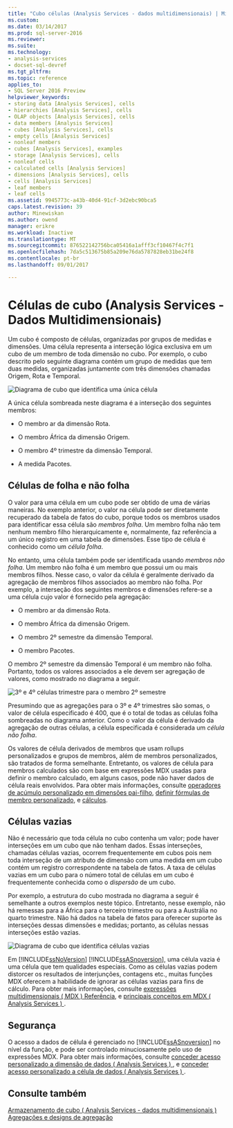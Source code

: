 ```yaml
---
title: "Cubo células (Analysis Services - dados multidimensionais) | Microsoft Docs"
ms.custom: 
ms.date: 03/14/2017
ms.prod: sql-server-2016
ms.reviewer: 
ms.suite: 
ms.technology:
- analysis-services
- docset-sql-devref
ms.tgt_pltfrm: 
ms.topic: reference
applies_to:
- SQL Server 2016 Preview
helpviewer_keywords:
- storing data [Analysis Services], cells
- hierarchies [Analysis Services], cells
- OLAP objects [Analysis Services], cells
- data members [Analysis Services]
- cubes [Analysis Services], cells
- empty cells [Analysis Services]
- nonleaf members
- cubes [Analysis Services], examples
- storage [Analysis Services], cells
- nonleaf cells
- calculated cells [Analysis Services]
- dimensions [Analysis Services], cells
- cells [Analysis Services]
- leaf members
- leaf cells
ms.assetid: 9945773c-a43b-40d4-91cf-3d2ebc90bca5
caps.latest.revision: 39
author: Minewiskan
ms.author: owend
manager: erikre
ms.workload: Inactive
ms.translationtype: MT
ms.sourcegitcommit: 876522142756bca05416a1afff3cf10467f4c7f1
ms.openlocfilehash: 7da5c513675b85a209e76da5787828eb31be24f8
ms.contentlocale: pt-br
ms.lasthandoff: 09/01/2017

---
```

# <a name="cube-cells-analysis-services---multidimensional-data"></a>Células de cubo (Analysis Services - Dados Multidimensionais)
  Um cubo é composto de células, organizadas por grupos de medidas e dimensões. Uma célula representa a interseção lógica exclusiva em um cubo de um membro de toda dimensão no cubo. Por exemplo, o cubo descrito pelo seguinte diagrama contém um grupo de medidas que tem duas medidas, organizadas juntamente com três dimensões chamadas Origem, Rota e Temporal.  
  
 ![Diagrama de cubo que identifica uma única célula](../../analysis-services/multidimensional-models-olap-logical-cube-objects/media/as-cubeintro5.gif "diagrama de cubo que identifica uma única célula")  
  
 A única célula sombreada neste diagrama é a interseção dos seguintes membros:  
  
-   O membro ar da dimensão Rota.  
  
-   O membro África da dimensão Origem.  
  
-   O membro 4º trimestre da dimensão Temporal.  
  
-   A medida Pacotes.  
  
## <a name="leaf-and-nonleaf-cells"></a>Células de folha e não folha  
 O valor para uma célula em um cubo pode ser obtido de uma de várias maneiras. No exemplo anterior, o valor na célula pode ser diretamente recuperado da tabela de fatos do cubo, porque todos os membros usados para identificar essa célula são *membros folha*. Um membro folha não tem nenhum membro filho hierarquicamente e, normalmente, faz referência a um único registro em uma tabela de dimensões. Esse tipo de célula é conhecido como um *célula folha*.  
  
 No entanto, uma célula também pode ser identificada usando *membros não folha*. Um membro não folha é um membro que possui um ou mais membros filhos. Nesse caso, o valor da célula é geralmente derivado da agregação de membros filhos associados ao membro não folha. Por exemplo, a interseção dos seguintes membros e dimensões refere-se a uma célula cujo valor é fornecido pela agregação:  
  
-   O membro ar da dimensão Rota.  
  
-   O membro África da dimensão Origem.  
  
-   O membro 2º semestre da dimensão Temporal.  
  
-   O membro Pacotes.  
  
 O membro 2º semestre da dimensão Temporal é um membro não folha. Portanto, todos os valores associados a ele devem ser agregação de valores, como mostrado no diagrama a seguir.  
  
 ![3º e 4º células trimestre para o membro 2º semestre](../../analysis-services/multidimensional-models-olap-logical-cube-objects/media/as-cubeintro6.gif "3º e 4º células trimestre para o membro 2º semestre")  
  
 Presumindo que as agregações para o 3º e 4º trimestres são somas, o valor de célula especificado é 400, que é o total de todas as células folha sombreadas no diagrama anterior. Como o valor da célula é derivado da agregação de outras células, a célula especificada é considerada um *célula não folha*.  
  
 Os valores de célula derivados de membros que usam rollups personalizados e grupos de membros, além de membros personalizados, são tratados de forma semelhante. Entretanto, os valores de célula para membros calculados são com base em expressões MDX usadas para definir o membro calculado, em alguns casos, pode não haver dados de célula reais envolvidos. Para obter mais informações, consulte [operadores de acúmulo personalizado em dimensões pai-filho](../../analysis-services/multidimensional-models/parent-child-dimension-attributes-custom-rollup-operators.md), [definir fórmulas de membro personalizado](../../analysis-services/multidimensional-models/attribute-properties-define-custom-member-formulas.md), e [cálculos](../../analysis-services/multidimensional-models-olap-logical-cube-objects/calculations.md).  
  
## <a name="empty-cells"></a>Células vazias  
 Não é necessário que toda célula no cubo contenha um valor; pode haver interseções em um cubo que não tenham dados. Essas interseções, chamadas células vazias, ocorrem frequentemente em cubos pois nem toda interseção de um atributo de dimensão com uma medida em um cubo contém um registro correspondente na tabela de fatos. A taxa de células vazias em um cubo para o número total de células em um cubo é frequentemente conhecida como o *dispersão* de um cubo.  
  
 Por exemplo, a estrutura do cubo mostrada no diagrama a seguir é semelhante a outros exemplos neste tópico. Entretanto, nesse exemplo, não há remessas para a África para o terceiro trimestre ou para a Austrália no quarto trimestre. Não há dados na tabela de fatos para oferecer suporte às interseções dessas dimensões e medidas; portanto, as células nessas interseções estão vazias.  
  
 ![Diagrama de cubo que identifica células vazias](../../analysis-services/multidimensional-models-olap-logical-cube-objects/media/as-cubeintro7.gif "diagrama de cubo que identifica células vazias")  
  
 Em [!INCLUDE[ssNoVersion](../../includes/ssnoversion-md.md)] [!INCLUDE[ssASnoversion](../../includes/ssasnoversion-md.md)], uma célula vazia é uma célula que tem qualidades especiais. Como as células vazias podem distorcer os resultados de interjunções, contagens etc., muitas funções MDX oferecem a habilidade de ignorar as células vazias para fins de cálculo. Para obter mais informações, consulte [expressões multidimensionais &#40; MDX &#41; Referência](../../mdx/multidimensional-expressions-mdx-reference.md), e [principais conceitos em MDX &#40; Analysis Services &#41; ](../../analysis-services/multidimensional-models/mdx/key-concepts-in-mdx-analysis-services.md).  
  
## <a name="security"></a>Segurança  
 O acesso a dados de célula é gerenciado no [!INCLUDE[ssASnoversion](../../includes/ssasnoversion-md.md)] no nível da função, e pode ser controlado minuciosamente pelo uso de expressões MDX. Para obter mais informações, consulte [conceder acesso personalizado a dimensão de dados &#40; Analysis Services &#41; ](../../analysis-services/multidimensional-models/grant-custom-access-to-dimension-data-analysis-services.md), e [conceder acesso personalizado a célula de dados &#40; Analysis Services &#41; ](../../analysis-services/multidimensional-models/grant-custom-access-to-cell-data-analysis-services.md).  
  
## <a name="see-also"></a>Consulte também  
 [Armazenamento de cubo &#40; Analysis Services - dados multidimensionais &#41;](../../analysis-services/multidimensional-models-olap-logical-cube-objects/cube-storage-analysis-services-multidimensional-data.md)   
 [Agregações e designs de agregação](../../analysis-services/multidimensional-models-olap-logical-cube-objects/aggregations-and-aggregation-designs.md)  
  
  

